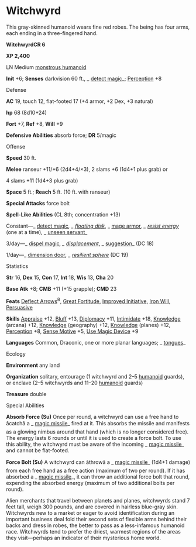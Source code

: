 # Witchwyrd 

This gray-skinned humanoid wears fine red robes. The being has four arms, each ending in a three-fingered hand.

**WitchwyrdCR 6**

**XP 2,400**

LN Medium [monstrous humanoid](/pathfinderRPG/prd/monsters/creatureTypes.html#_monstrous-humanoid)

**Init** +6; **Senses** darkvision 60 ft., _ [detect magic](/pathfinderRPG/prd/additionalMonsters/../spells/detectMagic.html#_detect-magic)_; [Perception](/pathfinderRPG/prd/additionalMonsters/../skills/perception.html#_perception) +8

Defense

**AC** 19, touch 12, flat-footed 17 (+4 armor, +2 Dex, +3 natural)

**hp** 68 (8d10+24)

**Fort** +7, **Ref** +8, **Will** +9

**Defensive Abilities** absorb force; **DR** 5/magic

Offense

**Speed** 30 ft.

**Melee** ranseur +11/+6 (2d4+4/×3), 2 slams +6 (1d4+1 plus grab) or

4 slams +11 (1d4+3 plus grab)

**Space** 5 ft.; **Reach** 5 ft. (10 ft. with ranseur)

**Special Attacks** force bolt

**Spell-Like Abilities** (CL 8th; concentration +13)

Constant—_ [detect magic](/pathfinderRPG/prd/additionalMonsters/../spells/detectMagic.html#_detect-magic)_, _ [floating disk](/pathfinderRPG/prd/additionalMonsters/../spells/floatingDisk.html#_floating-disk)_, _ [mage armor](/pathfinderRPG/prd/additionalMonsters/../spells/mageArmor.html#_mage-armor)_, _ [resist energy](/pathfinderRPG/prd/additionalMonsters/../spells/resistEnergy.html#_resist-energy)_ (one at a time), _ [unseen servant](/pathfinderRPG/prd/additionalMonsters/../spells/unseenServant.html#_unseen-servant)_

3/day—_ [dispel magic](/pathfinderRPG/prd/additionalMonsters/../spells/dispelMagic.html#_dispel-magic)_, _ [displacement](/pathfinderRPG/prd/additionalMonsters/../spells/displacement.html#_displacement)_, _ [suggestion](/pathfinderRPG/prd/additionalMonsters/../spells/suggestion.html#_suggestion)_ (DC 18)

1/day—_ [dimension door](/pathfinderRPG/prd/additionalMonsters/../spells/dimensionDoor.html#_dimension-door)_, _ [resilient sphere](/pathfinderRPG/prd/additionalMonsters/../spells/resilientSphere.html#_resilient-sphere)_ (DC 19)

Statistics

**Str** 16, **Dex** 15, **Con** 17, **Int** 18, **Wis** 13, **Cha** 20

**Base Atk** +8; **CMB** +11 (+15 grapple); **CMD** 23

**Feats** [Deflect Arrows](/pathfinderRPG/prd/additionalMonsters/../feats.html#_deflect-arrows)<sup>B</sup>, [Great Fortitude](/pathfinderRPG/prd/additionalMonsters/../feats.html#_great-fortitude), [Improved Initiative](/pathfinderRPG/prd/additionalMonsters/../feats.html#_improved-initiative), [Iron Will](/pathfinderRPG/prd/additionalMonsters/../feats.html#_iron-will), [Persuasive](/pathfinderRPG/prd/additionalMonsters/../feats.html#_persuasive)

**Skills** [Appraise](/pathfinderRPG/prd/additionalMonsters/../skills/appraise.html#_appraise) +12, [Bluff](/pathfinderRPG/prd/additionalMonsters/../skills/bluff.html#_bluff) +13, [Diplomacy](/pathfinderRPG/prd/additionalMonsters/../skills/diplomacy.html#_diplomacy) +11, [Intimidate](/pathfinderRPG/prd/additionalMonsters/../skills/intimidate.html#_intimidate) +18, [Knowledge](/pathfinderRPG/prd/additionalMonsters/../skills/knowledge.html#_knowledge) (arcana) +12, [Knowledge](/pathfinderRPG/prd/additionalMonsters/../skills/knowledge.html#_knowledge) (geography) +12, [Knowledge](/pathfinderRPG/prd/additionalMonsters/../skills/knowledge.html#_knowledge) (planes) +12, [Perception](/pathfinderRPG/prd/additionalMonsters/../skills/perception.html#_perception) +8, [Sense Motive](/pathfinderRPG/prd/additionalMonsters/../skills/senseMotive.html#_sense-motive) +5, [Use Magic Device](/pathfinderRPG/prd/additionalMonsters/../skills/useMagicDevice.html#_use-magic-device) +9

**Languages** Common, Draconic, one or more planar languages; _ [tongues](/pathfinderRPG/prd/additionalMonsters/../spells/tongues.html#_tongues)_

Ecology

**Environment** any land

**Organization** solitary, entourage (1 witchwyrd and 2–5 [humanoid](/pathfinderRPG/prd/monsters/creatureTypes.html#_humanoid) guards), or enclave (2–5 witchwyrds and 11–20 [humanoid](/pathfinderRPG/prd/monsters/creatureTypes.html#_humanoid) guards)

**Treasure** double

Special Abilities

**Absorb Force (Su)** Once per round, a witchwyrd can use a free hand to âcatchâ a _ [magic missile](/pathfinderRPG/prd/additionalMonsters/../spells/magicMissile.html#_magic-missile)_ fired at it. This absorbs the missile and manifests as a glowing nimbus around that hand (which is no longer considered free). The energy lasts 6 rounds or until it is used to create a force bolt. To use this ability, the witchwyrd must be aware of the incoming _ [magic missile](/pathfinderRPG/prd/additionalMonsters/../spells/magicMissile.html#_magic-missile)_ and cannot be flat-footed.

**Force Bolt (Su)** A witchwyrd can âthrowâ a _ [magic missile](/pathfinderRPG/prd/additionalMonsters/../spells/magicMissile.html#_magic-missile)_ (1d4+1 damage) from each free hand as a free action (maximum of two per round). If it has absorbed a _ [magic missile](/pathfinderRPG/prd/additionalMonsters/../spells/magicMissile.html#_magic-missile)_, it can throw an additional force bolt that round, expending the absorbed energy (maximum of two additional bolts per round).

Alien merchants that travel between planets and planes, witchwyrds stand 7 feet tall, weigh 300 pounds, and are covered in hairless blue-gray skin. Witchwyrds new to a market or eager to avoid identification during an important business deal fold their second sets of flexible arms behind their backs and dress in robes, the better to pass as a less-infamous humanoid race. Witchwyrds tend to prefer the driest, warmest regions of the areas they visit—perhaps an indicator of their mysterious home world.


